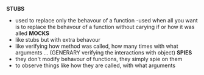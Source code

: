**STUBS**
- used to replace only the behavour of a function
-used when all you want is to replace the behavour of a function without
carying if or how it was alled
**MOCKS**
- like stubs but with extra behavour
- like verifying how method was called, how many times
with what arguments ... (GENERARY verifying the interactions with object)
**SPIES**
- they don't modify behavour of functions, they simply spie on them
- to observe things like how they are called, with what arguments
